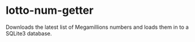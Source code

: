 lotto-num-getter
================

Downloads the latest list of Megamillions numbers and loads them in to a SQLite3 database.
